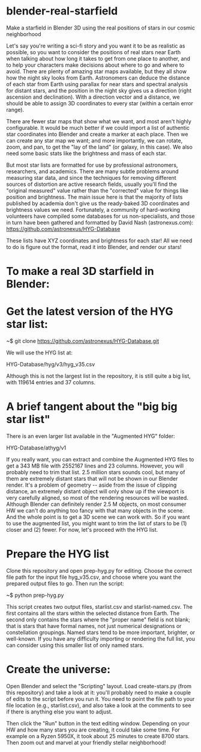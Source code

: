 # blender-real-starfield
Make a starfield in Blender 3D using the real positions of stars in our cosmic neighborhood

Let's say you're writing a sci-fi story and you want it to be as realistic as possible, so you want to consider the positions of real stars near Earth when talking about how long it takes to get from one place to another, and to help your characters make decisions about where to go and where to avoid. There are plenty of amazing star maps available, but they all show how the night sky looks from Earth. Astronomers can deduce the distance of each star from Earth using parallax for near stars and spectral analysis for distant stars, and the position in the night sky gives us a direction (right ascension and declination). With a direction vector and a distance, we should be able to assign 3D coordinates to every star (within a certain error range).

There are fewer star maps that show what we want, and most aren't highly configurable. It would be much better if we could import a list of authentic star coordinates into Blender and create a marker at each place. Then we can create any star map we want; and more importantly, we can rotate, zoom, and pan, to get the "lay of the land" (or galaxy, in this case). We also need some basic stats like the brightness and mass of each star.

But most star lists are formatted for use by professional astronomers, researchers, and academics. There are many subtle problems around measuring star data, and since the techniques for removing different sources of distortion are active research fields, usually you'll find the "original measured" value rather than the "corrected" value for things like position and brightness. The main issue here is that the majority of lists published by academia don't give us the ready-baked 3D coordinates and brightness values we need. Fortunately, a community of hard-working volunteers have compiled some databases for us non-specialists, and those in turn have been gathered and formatted by David Nash (astronexus.com):
https://github.com/astronexus/HYG-Database

These lists have XYZ coordinates and brightness for each star! All we need to do is figure out the format, read it into Blender, and render our stars!

# To make a real 3D starfield in Blender:

# Get the latest version of the HYG star list:
~$ git clone https://github.com/astronexus/HYG-Database.git

We will use the HYG list at:

HYG-Database/hyg/v3/hyg_v35.csv 

Although this is not the largest list in the repository, it is still quite a big list, with 119614 entries and 37 columns. 

# A brief tangent about the "big big star list"
There is an even larger list available in the "Augmented HYG" folder: 

HYG-Database/athyg/v1

If you really want, you can extract and combine the Augmented HYG files to get a 343 MB file with 2552167 lines and 23 columns. However, you will probably need to trim that list. 2.5 million stars sounds cool, but many of them are extremely distant stars that will not be shown in our Blender render. It's a problem of geometry -- aside from the issue of clipping distance, an extremely distant object will only show up if the viewport is very carefully aligned, so most of the rendering resources will be wasted. Although Blender can definitely render 2.5 M objects, on most consumer HW we can't do anything too fancy with that many objects in the scene. And the whole point is to get a 3D scene we can work with. So if you want to use the augmented list, you might want to trim the list of stars to be (1) closer and (2) fewer. For now, let's proceed with the HYG list.

# Prepare the HYG list
Clone this repository and open prep-hyg.py for editing. Choose the correct file path for the input file hyg_v35.csv, and choose where you want the prepared output files to go. Then run the script:

~$ python prep-hyg.py

This script creates two output files, starlist.csv and starlist-named.csv. The first contains all the stars within the selected distance from Earth. The second only contains the stars where the "proper name" field is not blank; that is stars that have formal names, not just numerical designations or constellation groupings. Named stars tend to be more important, brighter, or well-known. If you have any difficulty importing or rendering the full list, you can consider using this smaller list of only named stars.

# Create the universe:
Open Blender and select the "Scripting" layout. Load create-stars.py (from this repository) and take a look at it: you'll probably need to make a couple of edits to the script before you run it. You need to point the file path to your file location (e.g., starlist.csv), and also take a look at the comments to see if there is anything else you want to adjust.

Then click the "Run" button in the text editing window. Depending on your HW and how many stars you are creating, it could take some time. For example on a Ryzen 5950X, it took about 25 minutes to create 8700 stars. Then zoom out and marvel at your friendly stellar neighborhood!

